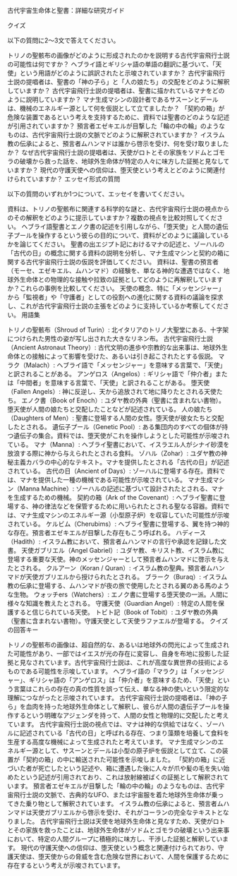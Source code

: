 古代宇宙生命体と聖書：詳細な研究ガイド

クイズ

以下の質問に2～3文で答えてください。

トリノの聖骸布の画像がどのように形成されたのかを説明する古代宇宙飛行士説の可能性は何ですか？
ヘブライ語とギリシャ語の単語の翻訳に基づいて、「天使」という用語がどのように誤訳されたと示唆されていますか？
古代宇宙飛行士説の提唱者は、聖書の「神の子ら」と「人の娘たち」の交配をどのように解釈していますか？
古代宇宙飛行士説の提唱者は、聖書に描かれているマナをどのように説明していますか？
マナ生成マシンの設計者であるサスーンとデールは、機械のエネルギー源として何を仮説として立てましたか？
「契約の箱」が危険な装置であるという考えを支持するために、資料では聖書のどのような記述が引用されていますか？
預言者エゼキエルが目撃した「輪の中の輪」のようなものは、古代宇宙飛行士説の文脈でどのように解釈されていますか？
イスラム教の伝承によると、預言者ムハンマドは誰から啓示を受け、何を受け取りましたか？
なぜ古代宇宙飛行士説の提唱者は、天使がロトとその家族をソドムとゴモラの破壊から救った話を、地球外生命体が特定の人々に味方した証拠と見なしていますか？
現代の守護天使への信仰は、堕天使という考えとどのように関連付けられていますか？
エッセイ形式の質問

以下の質問のいずれか1つについて、エッセイを書いてください。

資料は、トリノの聖骸布に関連する科学的な謎と、古代宇宙飛行士説の視点からのその解釈をどのように提示していますか？複数の視点を比較対照してください。
ヘブライ語聖書とエノク書の記述を引用しながら、「堕天使」と人間の遺伝子プールを操作するという彼らの目的について、資料がどのように議論しているかを論じてください。
聖書の出エジプト記におけるマナの記述と、ゾーハルの「古代の日」の概念に関する資料の説明を分析し、マナ生成マシンと契約の箱に関する古代宇宙飛行士説の仮説を評価してください。
資料は、聖書の預言者（モーセ、エゼキエル、ムハンマド）の経験を、単なる神的な遭遇ではなく、地球外生命体との物理的な接触や拉致の証拠としてどのように再解釈していますか？これらの事例を比較してください。
天使の概念、特に「メッセンジャー」から「監視者」や「守護者」としての役割への進化に関する資料の議論を探求し、これが古代宇宙飛行士説の主張をどのように支持しているか考察してください。
用語集

トリノの聖骸布（Shroud of Turin）: 北イタリアのトリノ大聖堂にある、十字架につけられた男性の姿が写し出された大きなリネン布。
古代宇宙飛行士説（Ancient Astronaut Theory）: 古代文明の進歩や宗教的な出来事は、地球外生命体との接触によって影響を受けた、あるいは引き起こされたとする仮説。
マラク（Malach）: ヘブライ語で「メッセンジャー」を意味する言葉で、「天使」と訳されることがある。
アンゲロス（Angelos）: ギリシャ語で「仲介者」または「中間者」を意味する言葉で、「天使」と訳されることがある。
堕天使（Fallen Angels）: 神に反逆し、天から追放されて地に降りたとされる天使たち。
エノク書（Book of Enoch）: ユダヤ教の外典（聖書に含まれない書物）。堕天使が人間の娘たちと交配したことなどが記述されている。
人の娘たち（Daughters of Men）: 聖書に登場する人間の女性。堕天使が彼女たちと交配したとされる。
遺伝子プール（Genetic Pool）: ある集団内のすべての個体が持つ遺伝子の集合。資料では、堕天使がこれを操作しようとした可能性が示唆されている。
マナ（Manna）: ヘブライ聖書において、イスラエル人がシナイ砂漠を放浪する際に神から与えられたとされる食料。
ゾハル（Zohar）: ユダヤ教の神秘主義カバラの中心的なテキスト。マナを提供したとされる「古代の日」が記述されている。
古代の日（Ancient of Days）: ゾーハルに登場する存在。資料では、マナを提供した一種の機械である可能性が示唆されている。
マナ生成マシン（Manna Machine）: ゾーハルの記述に基づいて設計されたとされる、マナを生成するための機械。
契約の箱（Ark of the Covenant）: ヘブライ聖書に登場する、神の律法などを保管するために用いられたとされる聖なる容器。資料では、マナ生成マシンのエネルギー源（小型原子炉）を収容していた可能性が示唆されている。
ケルビム（Cherubims）: ヘブライ聖書に登場する、翼を持つ神的な存在。預言者エゼキエルが目撃した存在もこう呼ばれる。
ハディース（Hadith）: イスラム教において、預言者ムハンマドの言行や承認を記録した文書。
天使ガブリエル（Angel Gabriel）: ユダヤ教、キリスト教、イスラム教に登場する重要な天使。神のメッセンジャーとして預言者ムハンマドに啓示を与えたとされる。
クルアーン（Koran / Quran）: イスラム教の聖典。預言者ムハンマドが天使ガブリエルから授けられたとされる。
ブラーク（Buraq）: イスラム教の伝承に登場する、ムハンマドが夜の旅で使用したとされる翼のある馬のような生物。
ウォッチers（Watchers）: エノク書に登場する堕天使の一派。人間に様々な知識を教えたとされる。
守護天使（Guardian Angel）: 特定の人間を保護すると信じられている天使。
トビト記（Book of Tobit）: ユダヤ教の外典（聖書に含まれない書物）。守護天使として天使ラファエルが登場する。
クイズの回答キー

トリノの聖骸布の画像は、超自然的な、あるいは地球外の閃光によって生成された可能性があり、一部ではイエスが光の存在に変容し、自身を布地に投影した証拠と見なされています。古代宇宙飛行士説は、これが高度な異世界の技術によるものである可能性を示唆しています。
ヘブライ語の「マラク」は「メッセンジャー」、ギリシャ語の「アンゲロス」は「仲介者」を意味するため、「天使」という言葉はこれらの存在の真の性質を誤って伝え、単なる神の使いという限定的な理解につながったと示唆されています。
古代宇宙飛行士説の提唱者は、「神の子ら」を血肉を持った地球外生命体として解釈し、彼らが人間の遺伝子プールを操作するという明確なアジェンダを持って、人間の女性と物理的に交配したと考えています。
古代宇宙飛行士説の視点では、マナは神的な供給ではなく、ゾーハルに記述されている「古代の日」と呼ばれる存在、つまり藻類を培養して食料を生産する高度な機械によって生成されたと考えています。
マナ生成マシンのエネルギー源として、サスーンとデールは小型の原子炉を仮説として立て、この装置が「契約の箱」の中に輸送された可能性を示唆しました。
「契約の箱」に近づいた者が死亡したという記述や、箱に遭遇した後に人々が爪や髪の毛を失い始めたという記述が引用されており、これは放射線被ばくの証拠として解釈されています。
預言者エゼキエルが目撃した「輪の中の輪」のようなものは、古代宇宙飛行士説の文脈で、古典的なUFO、または宇宙服を着た地球外生命体が乗ってきた乗り物として解釈されています。
イスラム教の伝承によると、預言者ムハンマドは天使ガブリエルから啓示を受け、それがコーランの完全なテキストとなりました。
古代宇宙飛行士説は天使を地球外生命体と見なすため、天使がロトとその家族を救ったことは、地球外生命体がソドムとゴモラの破壊という出来事において、特定の人間グループに積極的に味方し、干渉した証拠と解釈しています。
現代の守護天使への信仰は、堕天使という概念と関連付けられており、守護天使は、堕天使からの脅威を含む危険な世界において、人間を保護するために存在するという考えが示唆されています。